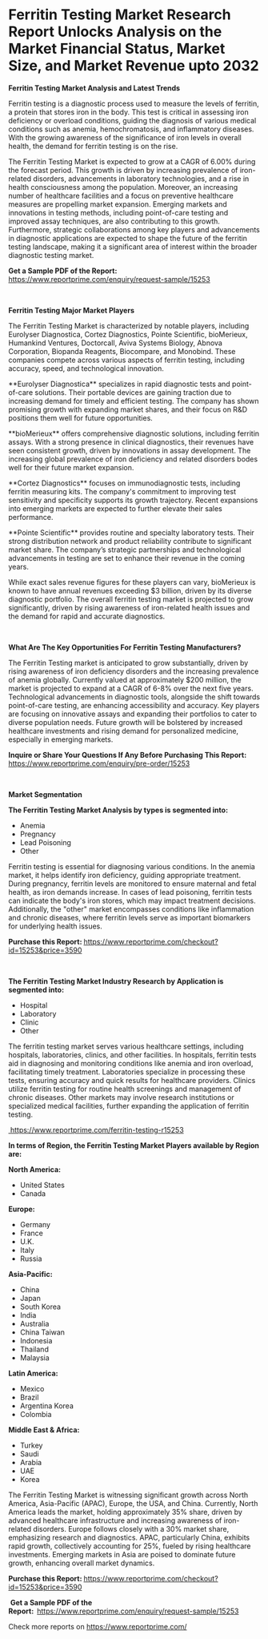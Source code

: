 <p><h1>Ferritin Testing Market Research Report Unlocks Analysis on the Market Financial Status, Market Size, and Market Revenue upto 2032</h1></p><p><strong>Ferritin Testing Market Analysis and Latest Trends</strong></p>
<p><p>Ferritin testing is a diagnostic process used to measure the levels of ferritin, a protein that stores iron in the body. This test is critical in assessing iron deficiency or overload conditions, guiding the diagnosis of various medical conditions such as anemia, hemochromatosis, and inflammatory diseases. With the growing awareness of the significance of iron levels in overall health, the demand for ferritin testing is on the rise.</p><p>The Ferritin Testing Market is expected to grow at a CAGR of 6.00% during the forecast period. This growth is driven by increasing prevalence of iron-related disorders, advancements in laboratory technologies, and a rise in health consciousness among the population. Moreover, an increasing number of healthcare facilities and a focus on preventive healthcare measures are propelling market expansion. Emerging markets and innovations in testing methods, including point-of-care testing and improved assay techniques, are also contributing to this growth. Furthermore, strategic collaborations among key players and advancements in diagnostic applications are expected to shape the future of the ferritin testing landscape, making it a significant area of interest within the broader diagnostic testing market.</p></p>
<p><strong>Get a Sample PDF of the Report:&nbsp;</strong> <a href="https://www.reportprime.com/enquiry/request-sample/15253?utm_campaign=2315&utm_medium=2&utm_source=Github&utm_content=ia&utm_term=20032025&utm_id=ferritin-testing">https://www.reportprime.com/enquiry/request-sample/15253</a></p>
<p>&nbsp;</p>
<p><strong>Ferritin Testing Major Market Players</strong></p>
<p><p>The Ferritin Testing Market is characterized by notable players, including Eurolyser Diagnostica, Cortez Diagnostics, Pointe Scientific, bioMerieux, Humankind Ventures, Doctorcall, Aviva Systems Biology, Abnova Corporation, Biopanda Reagents, Biocompare, and Monobind. These companies compete across various aspects of ferritin testing, including accuracy, speed, and technological innovation.</p><p>**Eurolyser Diagnostica** specializes in rapid diagnostic tests and point-of-care solutions. Their portable devices are gaining traction due to increasing demand for timely and efficient testing. The company has shown promising growth with expanding market shares, and their focus on R&D positions them well for future opportunities.</p><p>**bioMerieux** offers comprehensive diagnostic solutions, including ferritin assays. With a strong presence in clinical diagnostics, their revenues have seen consistent growth, driven by innovations in assay development. The increasing global prevalence of iron deficiency and related disorders bodes well for their future market expansion.</p><p>**Cortez Diagnostics** focuses on immunodiagnostic tests, including ferritin measuring kits. The company's commitment to improving test sensitivity and specificity supports its growth trajectory. Recent expansions into emerging markets are expected to further elevate their sales performance.</p><p>**Pointe Scientific** provides routine and specialty laboratory tests. Their strong distribution network and product reliability contribute to significant market share. The company’s strategic partnerships and technological advancements in testing are set to enhance their revenue in the coming years.</p><p>While exact sales revenue figures for these players can vary, bioMerieux is known to have annual revenues exceeding $3 billion, driven by its diverse diagnostic portfolio. The overall ferritin testing market is projected to grow significantly, driven by rising awareness of iron-related health issues and the demand for rapid and accurate diagnostics.</p></p>
<p>&nbsp;</p>
<p><strong>What Are The Key Opportunities For Ferritin Testing Manufacturers?</strong></p>
<p><p>The Ferritin Testing market is anticipated to grow substantially, driven by rising awareness of iron deficiency disorders and the increasing prevalence of anemia globally. Currently valued at approximately $200 million, the market is projected to expand at a CAGR of 6-8% over the next five years. Technological advancements in diagnostic tools, alongside the shift towards point-of-care testing, are enhancing accessibility and accuracy. Key players are focusing on innovative assays and expanding their portfolios to cater to diverse population needs. Future growth will be bolstered by increased healthcare investments and rising demand for personalized medicine, especially in emerging markets.</p></p>
<p><strong>Inquire or Share Your Questions If Any Before Purchasing This Report:</strong> <a href="https://www.reportprime.com/enquiry/pre-order/15253?utm_campaign=2315&utm_medium=2&utm_source=Github&utm_content=ia&utm_term=20032025&utm_id=ferritin-testing">https://www.reportprime.com/enquiry/pre-order/15253</a></p>
<p>&nbsp;</p>
<p><strong>Market Segmentation</strong></p>
<p><strong>The Ferritin Testing Market Analysis by types is segmented into:</strong></p>
<p><ul><li>Anemia</li><li>Pregnancy</li><li>Lead Poisoning</li><li>Other</li></ul></p>
<p><p>Ferritin testing is essential for diagnosing various conditions. In the anemia market, it helps identify iron deficiency, guiding appropriate treatment. During pregnancy, ferritin levels are monitored to ensure maternal and fetal health, as iron demands increase. In cases of lead poisoning, ferritin tests can indicate the body's iron stores, which may impact treatment decisions. Additionally, the "other" market encompasses conditions like inflammation and chronic diseases, where ferritin levels serve as important biomarkers for underlying health issues.</p></p>
<p><strong>Purchase this Report:&nbsp;</strong><a href="https://www.reportprime.com/checkout?id=15253&price=3590&utm_campaign=2315&utm_medium=2&utm_source=Github&utm_content=ia&utm_term=20032025&utm_id=ferritin-testing">https://www.reportprime.com/checkout?id=15253&price=3590</a></p>
<p>&nbsp;</p>
<p><strong>The Ferritin Testing Market Industry Research by Application is segmented into:</strong></p>
<p><ul><li>Hospital</li><li>Laboratory</li><li>Clinic</li><li>Other</li></ul></p>
<p><p>The ferritin testing market serves various healthcare settings, including hospitals, laboratories, clinics, and other facilities. In hospitals, ferritin tests aid in diagnosing and monitoring conditions like anemia and iron overload, facilitating timely treatment. Laboratories specialize in processing these tests, ensuring accuracy and quick results for healthcare providers. Clinics utilize ferritin testing for routine health screenings and management of chronic diseases. Other markets may involve research institutions or specialized medical facilities, further expanding the application of ferritin testing.</p></p>
<p><a href="https://www.reportprime.com/ferritin-testing-r15253?utm_campaign=2315&utm_medium=2&utm_source=Github&utm_content=ia&utm_term=20032025&utm_id=ferritin-testing">&nbsp;https://www.reportprime.com/ferritin-testing-r15253</a></p>
<p><strong>In terms of Region, the Ferritin Testing Market Players available by Region are:</strong></p>
<p>
    <p> <strong> North America: </strong>
        <ul>
            <li>United States</li>
            <li>Canada</li>
        </ul>
        </p> 
    <p> <strong> Europe: </strong>
        <ul>
            <li>Germany</li>
            <li>France</li>
            <li>U.K.</li>
            <li>Italy</li>
            <li>Russia</li>
        </ul>
        </p> 
    <p> <strong> Asia-Pacific: </strong>
        <ul>
            <li>China</li>
            <li>Japan</li>
            <li>South Korea</li>
            <li>India</li>
            <li>Australia</li>
            <li>China Taiwan</li>
            <li>Indonesia</li>
            <li>Thailand</li>
            <li>Malaysia</li>
        </ul>
        </p> 
    <p> <strong> Latin America: </strong>
        <ul>
            <li>Mexico</li>
            <li>Brazil</li>
            <li>Argentina Korea</li>
            <li>Colombia</li>
        </ul>
        </p> 
    <p> <strong> Middle East & Africa: </strong>
        <ul>
            <li>Turkey</li>
            <li>Saudi</li>
            <li>Arabia</li>
            <li>UAE</li>
            <li>Korea</li>
        </ul>
    </p>
    </p>
<p><p>The Ferritin Testing Market is witnessing significant growth across North America, Asia-Pacific (APAC), Europe, the USA, and China. Currently, North America leads the market, holding approximately 35% share, driven by advanced healthcare infrastructure and increasing awareness of iron-related disorders. Europe follows closely with a 30% market share, emphasizing research and diagnostics. APAC, particularly China, exhibits rapid growth, collectively accounting for 25%, fueled by rising healthcare investments. Emerging markets in Asia are poised to dominate future growth, enhancing overall market dynamics.</p></p>
<p><strong>Purchase this Report: </strong><a href="https://www.reportprime.com/checkout?id=15253&price=3590&utm_campaign=2315&utm_medium=2&utm_source=Github&utm_content=ia&utm_term=20032025&utm_id=ferritin-testing">https://www.reportprime.com/checkout?id=15253&price=3590</a></p>
<p>&nbsp;<strong>Get a Sample PDF of the Report:&nbsp;&nbsp;</strong><a href="https://www.reportprime.com/enquiry/request-sample/15253?utm_campaign=2315&utm_medium=2&utm_source=Github&utm_content=ia&utm_term=20032025&utm_id=ferritin-testing">https://www.reportprime.com/enquiry/request-sample/15253</a></p>
<p><strong></strong></p>
<p>Check more reports on <a href="https://www.reportprime.com/?utm_campaign=2315&utm_medium=2&utm_source=Github&utm_content=ia&utm_term=20032025&utm_id=ferritin-testing">https://www.reportprime.com/</a></p>
